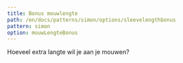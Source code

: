 ```yaml
---
title: Bonus mouwlengte
path: /en/docs/patterns/simon/options/sleevelengthbonus
pattern: simon
option: mouwLengteBonus
---
```


Hoeveel extra langte wil je aan je mouwen?